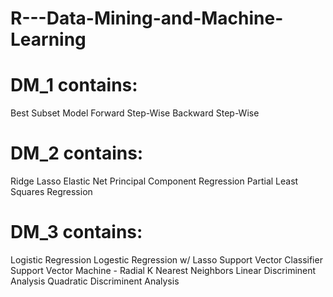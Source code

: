 # R---Data-Mining-and-Machine-Learning

# DM_1 contains:

Best Subset Model
Forward Step-Wise
Backward Step-Wise 

# DM_2 contains:
Ridge
Lasso 
Elastic Net
Principal Component Regression
Partial Least Squares Regression

# DM_3 contains:
Logistic Regression
Logestic Regression w/ Lasso
Support Vector Classifier
Support Vector Machine - Radial
K Nearest Neighbors
Linear Discriminent Analysis
Quadratic Discriminent Analysis
